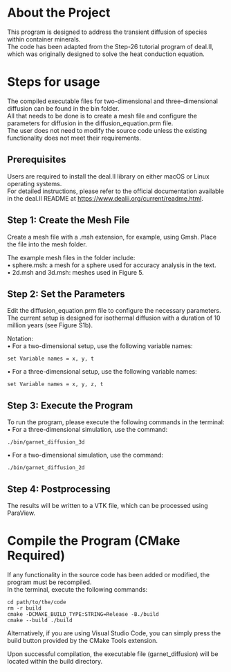 # About the Project
This program is designed to address the transient diffusion of species within container minerals.  
The code has been adapted from the Step-26 tutorial program of deal.II, which was originally designed to solve the heat conduction equation.

# Steps for usage
The compiled executable files for two-dimensional and three-dimensional diffusion can be found in the bin folder.  
All that needs to be done is to create a mesh file and configure the parameters for diffusion in the diffusion_equation.prm file.  
The user does not need to modify the source code unless the existing functionality does not meet their requirements.

## Prerequisites
Users are required to install the deal.II library on either macOS or Linux operating systems.  
For detailed instructions, please refer to the official documentation available in the deal.II README at https://www.dealii.org/current/readme.html.
## Step 1: Create the Mesh File
Create a mesh file with a .msh extension, for example, using Gmsh. Place the file into the mesh folder. 

The example mesh files in the folder include:  
•	sphere.msh: a mesh for a sphere used for accuracy analysis in the text.  
•	2d.msh and 3d.msh: meshes used in Figure 5.
## Step 2: Set the Parameters
Edit the diffusion_equation.prm file to configure the necessary parameters.  
The current setup is designed for isothermal diffusion with a duration of 10 million years (see Figure S1b).  

Notation:  
•	For a two-dimensional setup, use the following variable names:  

    set Variable names = x, y, t
•	For a three-dimensional setup, use the following variable names:  

    set Variable names = x, y, z, t
## Step 3: Execute the Program
To run the program, please execute the following commands in the terminal:  
•	For a three-dimensional simulation, use the command:  

    ./bin/garnet_diffusion_3d
•	For a two-dimensional simulation, use the command:  

    ./bin/garnet_diffusion_2d
## Step 4: Postprocessing
The results will be written to a VTK file, which can be processed using ParaView.

# Compile the Program (CMake Required)
If any functionality in the source code has been added or modified, the program must be recompiled.  
In the terminal, execute the following commands:

    cd path/to/the/code
    rm -r build
    cmake -DCMAKE_BUILD_TYPE:STRING=Release -B./build
    cmake --build ./build
Alternatively, if you are using Visual Studio Code, you can simply press the build button provided by the CMake Tools extension.  

Upon successful compilation, the executable file (garnet_diffusion) will be located within the build directory.
